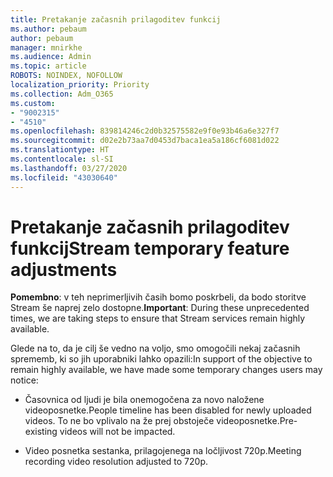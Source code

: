 ```yaml
---
title: Pretakanje začasnih prilagoditev funkcij
ms.author: pebaum
author: pebaum
manager: mnirkhe
ms.audience: Admin
ms.topic: article
ROBOTS: NOINDEX, NOFOLLOW
localization_priority: Priority
ms.collection: Adm_O365
ms.custom:
- "9002315"
- "4510"
ms.openlocfilehash: 839814246c2d0b32575582e9f0e93b46a6e327f7
ms.sourcegitcommit: d02e2b73aa7d0453d7baca1ea5a186cf6081d022
ms.translationtype: HT
ms.contentlocale: sl-SI
ms.lasthandoff: 03/27/2020
ms.locfileid: "43030640"
---
```

# <a name="stream-temporary-feature-adjustments"></a><span data-ttu-id="0665a-102">Pretakanje začasnih prilagoditev funkcij</span><span class="sxs-lookup"><span data-stu-id="0665a-102">Stream temporary feature adjustments</span></span>

<span data-ttu-id="0665a-103">**Pomembno**: v teh neprimerljivih časih bomo poskrbeli, da bodo storitve Stream še naprej zelo dostopne.</span><span class="sxs-lookup"><span data-stu-id="0665a-103">**Important**: During these unprecedented times, we are taking steps to ensure that Stream services remain highly available.</span></span>

<span data-ttu-id="0665a-104">Glede na to, da je cilj še vedno na voljo, smo omogočili nekaj začasnih sprememb, ki so jih uporabniki lahko opazili:</span><span class="sxs-lookup"><span data-stu-id="0665a-104">In support of the objective to remain highly available, we have made some temporary changes users may notice:</span></span> 

- <span data-ttu-id="0665a-105">Časovnica od ljudi je bila onemogočena za novo naložene videoposnetke.</span><span class="sxs-lookup"><span data-stu-id="0665a-105">People timeline has been disabled for newly uploaded videos.</span></span> <span data-ttu-id="0665a-106">To ne bo vplivalo na že prej obstoječe videoposnetke.</span><span class="sxs-lookup"><span data-stu-id="0665a-106">Pre-existing videos will not be impacted.</span></span>

- <span data-ttu-id="0665a-107">Video posnetka sestanka, prilagojenega na ločljivost 720p.</span><span class="sxs-lookup"><span data-stu-id="0665a-107">Meeting recording video resolution adjusted to 720p.</span></span>
